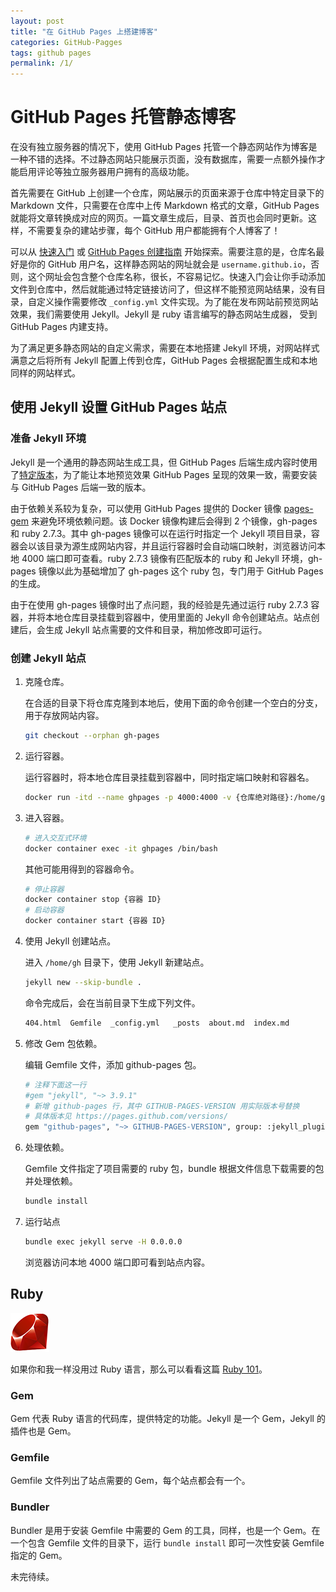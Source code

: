 ```yaml
---
layout: post
title: "在 GitHub Pages 上搭建博客"
categories: GitHub-Pagges
tags: github pages
permalink: /1/
---
```


# GitHub Pages 托管静态博客

在没有独立服务器的情况下，使用 GitHub Pages 托管一个静态网站作为博客是一种不错的选择。不过静态网站只能展示页面，没有数据库，需要一点额外操作才能启用评论等独立服务器用户拥有的高级功能。

首先需要在 GitHub 上创建一个仓库，网站展示的页面来源于仓库中特定目录下的 Markdown 文件，只需要在仓库中上传 Markdown 格式的文章，GitHub Pages 就能将文章转换成对应的网页。一篇文章生成后，目录、首页也会同时更新。这样，不需要复杂的建站步骤，每个 GitHub 用户都能拥有个人博客了！

可以从 [快速入门](https://docs.github.com/en/pages/quickstart) 或 [GitHub Pages 创建指南](https://docs.github.com/en/pages/getting-started-with-github-pages/creating-a-github-pages-site) 开始探索。需要注意的是，仓库名最好是你的 GitHub 用户名，这样静态网站的网址就会是 `username.github.io`，否则，这个网址会包含整个仓库名称，很长，不容易记忆。快速入门会让你手动添加文件到仓库中，然后就能通过特定链接访问了，但这样不能预览网站结果，没有目录，自定义操作需要修改 `_config.yml` 文件实现。为了能在发布网站前预览网站效果，我们需要使用 Jekyll。Jekyll 是 ruby 语言编写的静态网站生成器， 受到 GitHub Pages 内建支持。

为了满足更多静态网站的自定义需求，需要在本地搭建 Jekyll 环境，对网站样式满意之后将所有 Jekyll 配置上传到仓库，GitHub Pages 会根据配置生成和本地同样的网站样式。



## 使用 Jekyll 设置 GitHub Pages 站点

### 准备 Jekyll 环境

Jekyll 是一个通用的静态网站生成工具，但 GitHub Pages 后端生成内容时使用了[特定版本](https://pages.github.com/versions/)，为了能让本地预览效果 GitHub Pages 呈现的效果一致，需要安装与 GitHub Pages 后端一致的版本。

由于依赖关系较为复杂，可以使用 GitHub Pages 提供的 Docker 镜像 [pages-gem](https://github.com/github/pages-gem) 来避免环境依赖问题。该 Docker 镜像构建后会得到 2 个镜像，gh-pages 和 ruby 2.7.3。其中 gh-pages 镜像可以在运行时指定一个 Jekyll 项目目录，容器会以该目录为源生成网站内容，并且运行容器时会自动端口映射，浏览器访问本地 4000 端口即可查看。ruby 2.7.3 镜像有匹配版本的 ruby 和 Jekyll 环境，gh-pages 镜像以此为基础增加了 gh-pages 这个 ruby 包，专门用于 GitHub Pages 的生成。

由于在使用 gh-pages 镜像时出了点问题，我的经验是先通过运行 ruby 2.7.3 容器，并将本地仓库目录挂载到容器中，使用里面的 Jekyll 命令创建站点。站点创建后，会生成 Jekyll 站点需要的文件和目录，稍加修改即可运行。



### 创建 Jekyll 站点

1. 克隆仓库。
   
    在合适的目录下将仓库克隆到本地后，使用下面的命令创建一个空白的分支，用于存放网站内容。

    ```bash
    git checkout --orphan gh-pages
    ```
2. 运行容器。
   
   运行容器时，将本地仓库目录挂载到容器中，同时指定端口映射和容器名。
   
   ```bash
   docker run -itd --name ghpages -p 4000:4000 -v {仓库绝对路径}:/home/gh ruby:2.7.3
   ```
3. 进入容器。
   
   ```bash
   # 进入交互式环境
   docker container exec -it ghpages /bin/bash
   ```
   其他可能用得到的容器命令。
   ```bash
   # 停止容器
   docker container stop {容器 ID}
   # 启动容器
   docker container start {容器 ID}
   ```

4. 使用 Jekyll 创建站点。

   进入 `/home/gh` 目录下，使用 Jekyll 新建站点。

    ```bash
    jekyll new --skip-bundle .
    ```
   命令完成后，会在当前目录下生成下列文件。

   ```bash
   404.html  Gemfile  _config.yml	_posts	about.md  index.md
   ```

5. 修改 Gem 包依赖。


   编辑 Gemfile 文件，添加 github-pages 包。

   ```bash
   # 注释下面这一行
   #gem "jekyll", "~> 3.9.1"
   # 新增 github-pages 行，其中 GITHUB-PAGES-VERSION 用实际版本号替换
   # 具体版本见 https://pages.github.com/versions/
   gem "github-pages", "~> GITHUB-PAGES-VERSION", group: :jekyll_plugins
   ```

6. 处理依赖。
   
   Gemfile 文件指定了项目需要的 ruby 包，bundle 根据文件信息下载需要的包并处理依赖。
    
    ```bash
    bundle install
    ```

7. 运行站点

    ```bash
    bundle exec jekyll serve -H 0.0.0.0
    ```
    浏览器访问本地 4000 端口即可看到站点内容。

## Ruby

![Ruby](/assets/ruby-logo.png)

如果你和我一样没用过 Ruby 语言，那么可以看看这篇 [Ruby 101](https://jekyllrb.com/docs/ruby-101/)。
### Gem

Gem 代表 Ruby 语言的代码库，提供特定的功能。Jekyll 是一个 Gem，Jekyll 的插件也是 Gem。

### Gemfile
Gemfile 文件列出了站点需要的 Gem，每个站点都会有一个。

### Bundler
Bundler 是用于安装 Gemfile 中需要的 Gem 的工具，同样，也是一个 Gem。在一个包含 Gemfile 文件的目录下，运行 `bundle install` 即可一次性安装 Gemfile 指定的 Gem。

未完待续。
